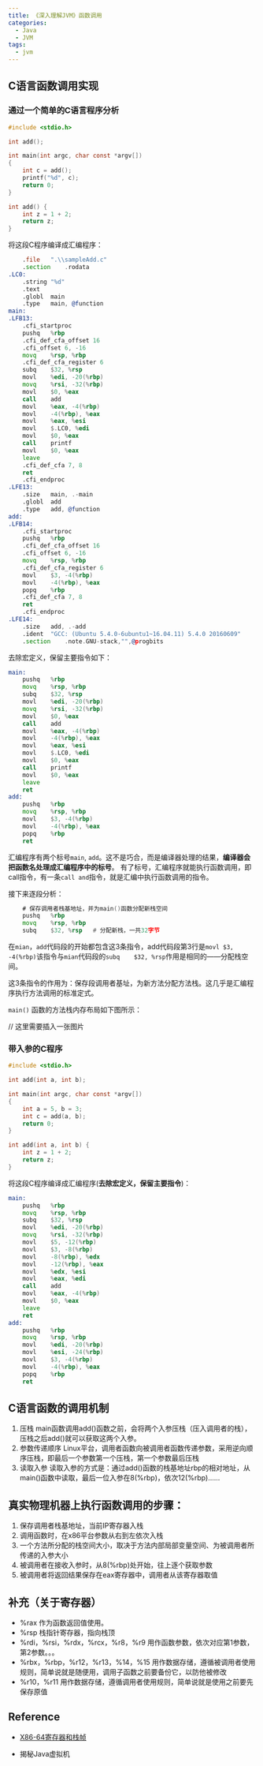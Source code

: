 ```yaml
---
title: 《深入理解JVM》函数调用
categories:
  - Java
  - JVM
tags:
  - jvm
---
```


<!-- toc -->

## **C语言函数调用实现**


### 通过一个简单的C语言程序分析

~~~c
#include <stdio.h>

int add();

int main(int argc, char const *argv[])
{
    int c = add();
    printf("%d", c);
    return 0;
}

int add() {
    int z = 1 + 2;
    return z;
}

~~~

将这段C程序编译成汇编程序：

~~~asm
	.file	".\\sampleAdd.c"
	.section	.rodata
.LC0:
	.string	"%d"
	.text
	.globl	main
	.type	main, @function
main:
.LFB13:
	.cfi_startproc
	pushq	%rbp
	.cfi_def_cfa_offset 16
	.cfi_offset 6, -16
	movq	%rsp, %rbp
	.cfi_def_cfa_register 6
	subq	$32, %rsp
	movl	%edi, -20(%rbp)
	movq	%rsi, -32(%rbp)
	movl	$0, %eax
	call	add
	movl	%eax, -4(%rbp)
	movl	-4(%rbp), %eax
	movl	%eax, %esi
	movl	$.LC0, %edi
	movl	$0, %eax
	call	printf
	movl	$0, %eax
	leave
	.cfi_def_cfa 7, 8
	ret
	.cfi_endproc
.LFE13:
	.size	main, .-main
	.globl	add
	.type	add, @function
add:
.LFB14:
	.cfi_startproc
	pushq	%rbp
	.cfi_def_cfa_offset 16
	.cfi_offset 6, -16
	movq	%rsp, %rbp
	.cfi_def_cfa_register 6
	movl	$3, -4(%rbp)
	movl	-4(%rbp), %eax
	popq	%rbp
	.cfi_def_cfa 7, 8
	ret
	.cfi_endproc
.LFE14:
	.size	add, .-add
	.ident	"GCC: (Ubuntu 5.4.0-6ubuntu1~16.04.11) 5.4.0 20160609"
	.section	.note.GNU-stack,"",@progbits

~~~

去除宏定义，保留主要指令如下：

~~~asm
main:
	pushq	%rbp
	movq	%rsp, %rbp
	subq	$32, %rsp
	movl	%edi, -20(%rbp)
	movq	%rsi, -32(%rbp)
	movl	$0, %eax
	call	add
	movl	%eax, -4(%rbp)
	movl	-4(%rbp), %eax
	movl	%eax, %esi
	movl	$.LC0, %edi
	movl	$0, %eax
	call	printf
	movl	$0, %eax
	leave
	ret
add:
	pushq	%rbp
	movq	%rsp, %rbp
	movl	$3, -4(%rbp)
	movl	-4(%rbp), %eax
	popq	%rbp
	ret
~~~

汇编程序有两个标号`main`, `add`。这不是巧合，而是编译器处理的结果，**编译器会把函数名处理成汇编程序中的标号**。 有了标号，汇编程序就能执行函数调用，即call指令，有一条`call and`指令，就是汇编中执行函数调用的指令。

接下来逐段分析：

~~~asm
	# 保存调用者栈基地址，并为main()函数分配新栈空间
	pushq	%rbp	
	movq	%rsp, %rbp
	subq	$32, %rsp	# 分配新栈，一共32字节
~~~

在`mian`，`add`代码段的开始都包含这3条指令，add代码段第3行是`movl	$3, -4(%rbp)`该指令与`mian`代码段的`subq	$32, %rsp`作用是相同的——分配栈空间。

这3条指令的作用为：保存段调用者基址，为新方法分配方法栈。这几乎是汇编程序执行方法调用的标准定式。

`main()` 函数的方法栈内存布局如下图所示：

// 这里需要插入一张图片



### 带入参的C程序

~~~c
#include <stdio.h>

int add(int a, int b);

int main(int argc, char const *argv[])
{
    int a = 5, b = 3;
    int c = add(a, b);
    return 0;
}

int add(int a, int b) {
    int z = 1 + 2;
    return z;
}

~~~

将这段C程序编译成汇编程序(**去除宏定义，保留主要指令**)：

~~~asm
main:
	pushq	%rbp
	movq	%rsp, %rbp
	subq	$32, %rsp
	movl	%edi, -20(%rbp)
	movq	%rsi, -32(%rbp)
	movl	$5, -12(%rbp)
	movl	$3, -8(%rbp)
	movl	-8(%rbp), %edx
	movl	-12(%rbp), %eax
	movl	%edx, %esi
	movl	%eax, %edi
	call	add
	movl	%eax, -4(%rbp)
	movl	$0, %eax
	leave
	ret
add:
	pushq	%rbp
	movq	%rsp, %rbp
	movl	%edi, -20(%rbp)
	movl	%esi, -24(%rbp)
	movl	$3, -4(%rbp)
	movl	-4(%rbp), %eax
	popq	%rbp
	ret
~~~

## C语言函数的调用机制

1. 压栈
main函数调用add()函数之前，会将两个入参压栈（压入调用者的栈），压栈之后add()就可以获取这两个入参。
2. 参数传递顺序
Linux平台，调用者函数向被调用者函数传递参数，采用逆向顺序压栈，即最后一个参数第一个压栈，第一个参数最后压栈
3. 读取入参
读取入参的方式是：通过add()函数的栈基地址rbp的相对地址，从main()函数中读取，最后一位入参在8(%rbp)，依次12(%rbp)......


## 真实物理机器上执行函数调用的步骤：

1. 保存调用者栈基地址，当前IP寄存器入栈
2. 调用函数时，在x86平台参数从右到左依次入栈
3. 一个方法所分配的栈空间大小，取决于方法内部局部变量空间、为被调用者所传递的入参大小
4. 被调用者在接收入参时，从8(%rbp)处开始，往上逐个获取参数
5. 被调用者将返回结果保存在eax寄存器中，调用者从该寄存器取值



## 补充（关于寄存器）

- %rax 作为函数返回值使用。
- %rsp 栈指针寄存器，指向栈顶
- %rdi，%rsi，%rdx，%rcx，%r8，%r9 用作函数参数，依次对应第1参数，第2参数。。。
- %rbx，%rbp，%r12，%r13，%14，%15 用作数据存储，遵循被调用者使用规则，简单说就是随便用，调用子函数之前要备份它，以防他被修改
- %r10，%r11 用作数据存储，遵循调用者使用规则，简单说就是使用之前要先保存原值



## Reference

- [X86-64寄存器和栈帧](http://ju.outofmemory.cn/entry/769)

- 揭秘Java虚拟机 
